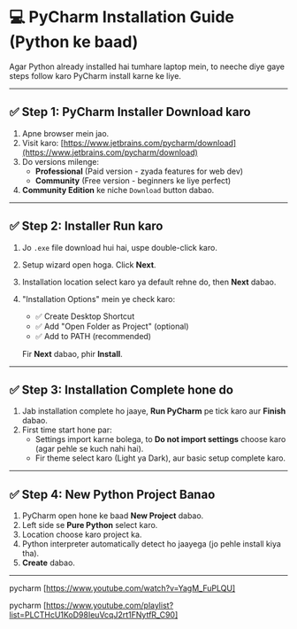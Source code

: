 # 💻 PyCharm Installation Guide (Python ke baad)

Agar Python already installed hai tumhare laptop mein, to neeche diye gaye steps follow karo PyCharm install karne ke liye.

---

## ✅ Step 1: PyCharm Installer Download karo

1. Apne browser mein jao.
2. Visit karo: [https://www.jetbrains.com/pycharm/download](https://www.jetbrains.com/pycharm/download)
3. Do versions milenge:
   - **Professional** (Paid version - zyada features for web dev)
   - **Community** (Free version - beginners ke liye perfect)
4. **Community Edition** ke niche `Download` button dabao.

---

## ✅ Step 2: Installer Run karo

1. Jo `.exe` file download hui hai, uspe double-click karo.
2. Setup wizard open hoga. Click **Next**.
3. Installation location select karo ya default rehne do, then **Next** dabao.
4. "Installation Options" mein ye check karo:
   - ✅ Create Desktop Shortcut
   - ✅ Add "Open Folder as Project" (optional)
   - ✅ Add to PATH (recommended)

   Fir **Next** dabao, phir **Install**.

---

## ✅ Step 3: Installation Complete hone do

1. Jab installation complete ho jaaye, **Run PyCharm** pe tick karo aur **Finish** dabao.
2. First time start hone par:
   - Settings import karne bolega, to **Do not import settings** choose karo (agar pehle se kuch nahi hai).
   - Fir theme select karo (Light ya Dark), aur basic setup complete karo.

---

## ✅ Step 4: New Python Project Banao

1. PyCharm open hone ke baad **New Project** dabao.
2. Left side se **Pure Python** select karo.
3. Location choose karo project ka.
4. Python interpreter automatically detect ho jaayega (jo pehle install kiya tha).
5. **Create** dabao.

---

pycharm [https://www.youtube.com/watch?v=YagM_FuPLQU]

pycharm [https://www.youtube.com/playlist?list=PLCTHcU1KoD98IeuVcqJ2rt1FNytfR_C90]
